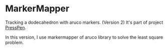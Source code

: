 # MarkerMapper
Tracking a dodecahedron with aruco markers. (Version 2)
It's part of project [PressPen](https://github.com/neconeconeco/PressPen).  
  
In this version, I use markermapper of aruco library to solve the least square problem.
